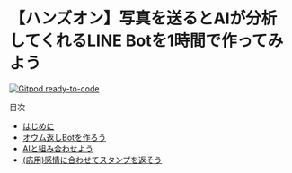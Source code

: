 # 【ハンズオン】写真を送るとAIが分析してくれるLINE Botを1時間で作ってみよう

[![Gitpod ready-to-code](https://img.shields.io/badge/Gitpod-ready--to--code-blue?logo=gitpod)](https://gitpod.io/#https://github.com/tmitsuoka0423/line-bot-azure-face-api-handson)

目次

* [はじめに](README.md)
* [オウム返しBotを作ろう](manual/echo-bot.md)
* [AIと組み合わせよう](manual/face-api.md)
* [(応用)感情に合わせてスタンプを返そう](manual/appliaction.md)